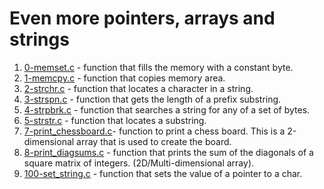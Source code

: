 # Even more pointers, arrays and strings

1. [0-memset.c](./0-memset.c) - function that fills the memory with a constant byte.
2. [1-memcpy.c](./1-memcpy.c) - function that copies memory area.
3. [2-strchr.c](./2-strchr.c) - function that locates a character in a string.
4. [3-strspn.c](./3-strspn.c) - function that gets the length of a prefix substring.
5. [4-strpbrk.c](./4-strpbrk.c) - function that searches a string for any of a set of bytes.
6. [5-strstr.c](5-strstr.c) - function that locates a substring.
7. [7-print_chessboard.c](./7-print_chessboard.c)- function to print a chess board. This is a 2-dimensional array that is used to create the board.
8. [8-print_diagsums.c](8-print_diagsums.c) - function that prints the sum of the diagonals of a square matrix of integers. (2D/Multi-dimensional array).
9. [100-set_string.c](./100-set_string.c) - function that sets the value of a pointer to a char.
